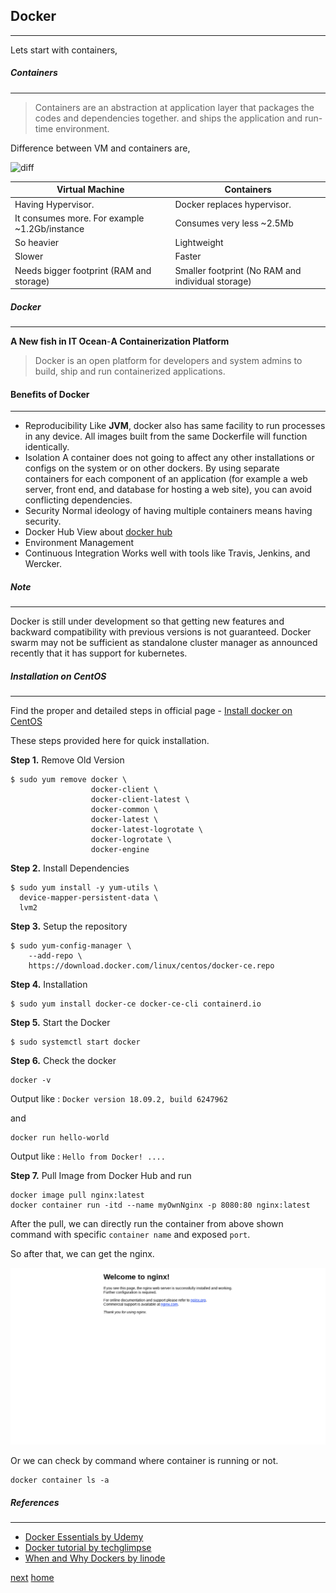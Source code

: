 ## Docker
---

Lets start with containers,

##### Containers
---

> Containers are an abstraction at application layer that packages the codes and dependencies together.
and ships the application and run-time environment.

Difference between VM and containers are,

![diff](https://techglimpse.com/wp-content/uploads/2016/03/Container-vs-VMs.jpg)

|Virtual Machine|Containers|
|---------------|----------|
|Having Hypervisor.| Docker replaces hypervisor.|
|It consumes more. For example ~1.2Gb/instance|Consumes very less ~2.5Mb|
|So heavier|Lightweight|
|Slower|Faster|
|Needs bigger footprint (RAM and storage)|Smaller footprint (No RAM and individual storage)|


##### Docker
---

**A New fish in IT Ocean**-**A Containerization Platform**

> Docker is an open platform for developers and system admins to build, ship and run
containerized applications.

#### Benefits of Docker
---

- Reproducibility
    Like **JVM**, docker also has same facility to run processes in any device. 
    All images built from the same Dockerfile will function identically.
- Isolation
    A container does not going to affect any other installations or configs on the system or on other dockers.
    By using separate containers for each component of an application (for example a web server, front end, and database for hosting a web site), you can avoid conflicting dependencies.
- Security
    Normal ideology of having multiple containers means having security. 
- Docker Hub
    View about [docker hub](https://hub.docker.com)
- Environment Management
- Continuous Integration
    Works well with tools like Travis, Jenkins, and Wercker.
    
    
##### Note
---

Docker is still under development so that getting new features and backward compatibility with previous versions is not guaranteed.
Docker swarm may not be sufficient as standalone cluster manager as announced recently that it has support for kubernetes. 


##### Installation on CentOS
---

Find the proper and detailed steps in official page - [Install docker on CentOS](https://docs.docker.com/install/linux/docker-ce/centos/)

These steps provided here for quick installation.

**Step 1.** Remove Old Version

```commandline
$ sudo yum remove docker \
                  docker-client \
                  docker-client-latest \
                  docker-common \
                  docker-latest \
                  docker-latest-logrotate \
                  docker-logrotate \
                  docker-engine
```

**Step 2.** Install Dependencies

```commandline
$ sudo yum install -y yum-utils \
  device-mapper-persistent-data \
  lvm2
```

**Step 3.** Setup the repository

```commandline
$ sudo yum-config-manager \
    --add-repo \
    https://download.docker.com/linux/centos/docker-ce.repo
```

**Step 4.** Installation

```commandline
$ sudo yum install docker-ce docker-ce-cli containerd.io
```

**Step 5.** Start the Docker

```commandline
$ sudo systemctl start docker
```

**Step 6.** Check the docker

```commandline
docker -v
```
Output like : `Docker version 18.09.2, build 6247962` 

and

```commandline
docker run hello-world
```

Output like : `Hello from Docker! ....` 

**Step 7.** Pull Image from Docker Hub and run
```commandline
docker image pull nginx:latest
docker container run -itd --name myOwnNginx -p 8080:80 nginx:latest
```

After the pull, we can directly run the container from above shown command with specific `container name` and exposed `port`.

So after that, we can get the nginx.

![img](/assets/img/nginx.png)

Or we can check by command where container is running or not.

```commandline
docker container ls -a
``` 

##### References
---

- [Docker Essentials by Udemy](https://www.udemy.com/docker-essentials)
- [Docker tutorial by techglimpse](https://techglimpse.com/docker-installation-tutorial-centos/)
- [When and Why Dockers by linode](https://www.linode.com/docs/applications/containers/when-and-why-to-use-docker/)

[next](/02-Dockerarchitecture/readme.md)
[home](/readme.md) 